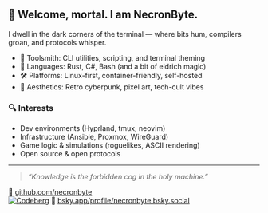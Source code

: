 ## 👋 Welcome, mortal. I am NecronByte.

I dwell in the dark corners of the terminal — where bits hum, compilers groan, and protocols whisper.

- 🔧 Toolsmith: CLI utilities, scripting, and terminal theming
- 🧠 Languages: Rust, C#, Bash (and a bit of eldrich magic)
- 🛠️ Platforms: Linux-first, container-friendly, self-hosted
- 🎨 Aesthetics: Retro cyberpunk, pixel art, tech-cult vibes

### 🔍 Interests

- Dev environments (Hyprland, tmux, neovim)
- Infrastructure (Ansible, Proxmox, WireGuard)
- Game logic & simulations (roguelikes, ASCII rendering)
- Open source & open protocols

---

> _“Knowledge is the forbidden cog in the holy machine.”_

🦾 [github.com/necronbyte](https://github.com/necronbyte)   
[![Codeberg](https://img.shields.io/badge/Codeberg-blue?logo=codeberg&logoColor=white)](https://codeberg.org/necronbyte)
📡 [bsky.app/profile/necronbyte.bsky.social](https://bsky.app/profile/necronbyte.bsky.social)  
